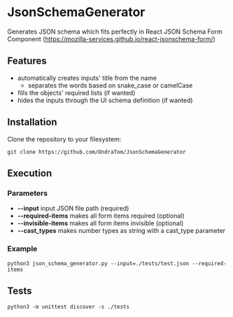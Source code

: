# JsonSchemaGenerator
Generates JSON schema which fits perfectly in React JSON Schema Form Component (https://mozilla-services.github.io/react-jsonschema-form/)

## Features
- automatically creates inputs' title from the name
    - separates the words based on snake_case or camelCase
- fills the objects' required lists (if wanted)
- hides the inputs through the UI schema definition (if wanted)

## Installation
Clone the repository to your filesystem:
```
git clone https://github.com/OndraTom/JsonSchemaGenerator
```

## Execution
### Parameters
- **--input**  input JSON file path (required)
- **--required-items** makes all form items required (optional)
- **--invisible-items** makes all form items invisible (optional)
- **--cast_types** makes number types as string with a cast_type parameter

### Example
```
python3 json_schema_generator.py --input=./tests/test.json --required-items
```

## Tests
```
python3 -m unittest discover -s ./tests
```